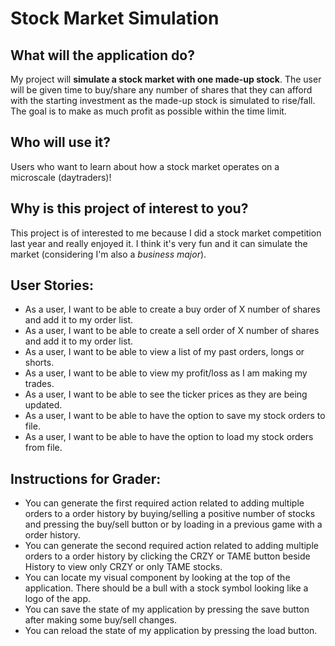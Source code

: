 # Stock Market Simulation

## What will the application do?
My project will **simulate a stock market with one made-up stock**. The user will be given time to buy/share any number of shares that they can afford with the starting investment as the made-up stock is simulated to rise/fall. The goal is to make as much profit as possible within the time limit. 

## Who will use it?
Users who want to learn about how a stock market operates on a microscale (daytraders)!

## Why is this project of interest to you?
This project is of interested to me because I did a stock market competition last year and really enjoyed it. I think it's very fun and it can simulate the market (considering I'm also a _business_ _major_).


## User Stories:
* As a user, I want to be able to create a buy order of X number of shares and add it to my order list.
* As a user, I want to be able to create a sell order of X number of shares and add it to my order list.
* As a user, I want to be able to view a list of my past orders, longs or shorts.
* As a user, I want to be able to view my profit/loss as I am making my trades.
* As a user, I want to be able to see the ticker prices as they are being updated.
* As a user, I want to be able to have the option to save my stock orders to file.
* As a user, I want to be able to have the option to load my stock orders from file.

## Instructions for Grader:

* You can generate the first required action related to adding multiple orders to a order history by buying/selling a positive number of stocks and pressing the buy/sell button or by loading in a previous game with a order history.
* You can generate the second required action related to adding multiple orders to a order history by clicking the CRZY or TAME button beside History to view only CRZY or only TAME stocks.
* You can locate my visual component by looking at the top of the application. There should be a bull with a stock symbol looking like a logo of the app.
* You can save the state of my application by pressing the save button after making some buy/sell changes.
* You can reload the state of my application by pressing the load button.